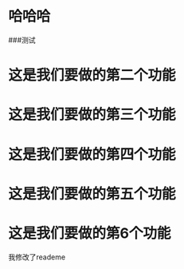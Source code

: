 # 哈哈哈
###测试

# 这是我们要做的第二个功能
# 这是我们要做的第三个功能
# 这是我们要做的第四个功能
# 这是我们要做的第五个功能
# 这是我们要做的第6个功能

我修改了reademe
